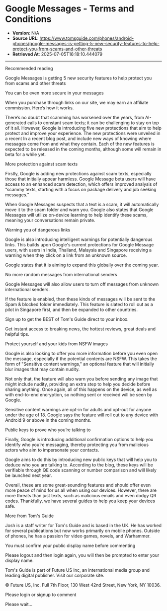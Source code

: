 # Google Messages - Terms and Conditions

- **Version**: N/A
- **Source URL**: https://www.tomsguide.com/phones/android-phones/google-messages-is-getting-5-new-security-features-to-help-protect-you-from-scams-and-other-threats
- **Retrieved At**: 2025-07-05T16:18:10.444079

---

Recommended reading

Google Messages is getting 5 new security features to help protect you from scams and other threats

You can be even more secure in your messages

When you purchase through links on our site, we may earn an affiliate commission. Here’s how it works.

There’s no doubt that scamming has worsened over the years, from AI-generated calls to constant scam texts; it can be challenging to stay on top of it all. However, Google is introducing five new protections that aim to help protect and improve your experience. The new protections were unveiled in a recent In a recent blog post, and include new ways of knowing where messages come from and what they contain. Each of the new features is expected to be released in the coming months, although some will remain in beta for a while yet.



More protection against scam texts

Firstly, Google is adding new protections against scam texts, especially those that initially appear harmless. Google Message beta users will have access to an enhanced scam detection, which offers improved analysis of “scammy texts, starting with a focus on package delivery and job seeking messages.”

When Google Messages suspects that a text is a scam, it will automatically move it to the spam folder and warn you. Google also states that Google Messages will utilize on-device learning to help identify these scams, meaning your conversations remain private.



Warning you of dangerous links

Google is also introducing intelligent warnings for potentially dangerous links. This builds upon Google's current protections for Google Message users, with users in India, Thailand, Malaysia and Singapore receiving a warning when they click on a link from an unknown source.

Google states that it is aiming to expand this globally over the coming year.

No more random messages from international senders

Google Messages will also allow users to turn off messages from unknown international senders.

If the feature is enabled, then these kinds of messages will be sent to the Spam & blocked folder immediately. This feature is slated to roll out as a pilot in Singapore first, and then be expanded to other countries.

Sign up to get the BEST of Tom's Guide direct to your inbox.

Get instant access to breaking news, the hottest reviews, great deals and helpful tips.



Protect yourself and your kids from NSFW images

Google is also looking to offer you more information before you even open the message, especially if the potential contents are NSFW. This takes the form of "Sensitive content warnings," an optional feature that will initially blur images that may contain nudity.

Not only that, the feature will also warn you before sending any image that might include nudity, providing an extra step to help you decide before sharing anything. Once again, all of this happens on the device, as well as with end-to-end encryption, so nothing sent or received will be seen by Google.

Sensitive content warnings are opt-in for adults and opt-out for anyone under the age of 18. Google says the feature will roll out to any device with Android 9 or above in the coming months.



Public keys to prove who you’re talking to

Finally, Google is introducing additional confirmation options to help you identify who you’re messaging, thereby protecting you from malicious actors who aim to impersonate your contacts.

Google aims to do this by introducing new public keys that will help you to deduce who you are talking to. According to the blog, these keys will be verifiable through QE code scanning or number comparison and will likely be launched next year.

Overall, these are some great-sounding features and should offer even more peace of mind for us all when using our devices. However, there are more threats than just texts, such as malicious emails and even dodgy QR codes. Thankfully, we have several guides to help you keep your devices safe.

More from Tom's Guide

Josh is a staff writer for Tom's Guide and is based in the UK. He has worked for several publications but now works primarily on mobile phones. Outside of phones, he has a passion for video games, novels, and Warhammer.

You must confirm your public display name before commenting

Please logout and then login again, you will then be prompted to enter your display name.

Tom's Guide is part of Future US Inc, an international media group and leading digital publisher. Visit our corporate site.

©
Future US, Inc. Full 7th Floor, 130 West 42nd Street,
New York,
NY 10036.

Please login or signup to comment

Please wait...


